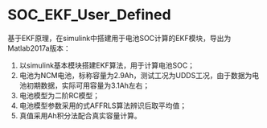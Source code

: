# SOC_EKF_User_Defined
基于EKF原理，在simulink中搭建用于电池SOC计算的EKF模块，导出为Matlab2017a版本：
1. 以simulink基本模块搭建EKF算法，用于计算电池SOC；
2. 电池为NCM电池，标称容量为2.9Ah，测试工况为UDDS工况，由于数据为电池初期数据，实际可用容量为3.1Ah左右；
3. 电池模型为二阶RC模型；
4. 电池模型参数采用的式AFFRLS算法辨识后取平均值；
5. 真值采用Ah积分法配合真实容量计算。

